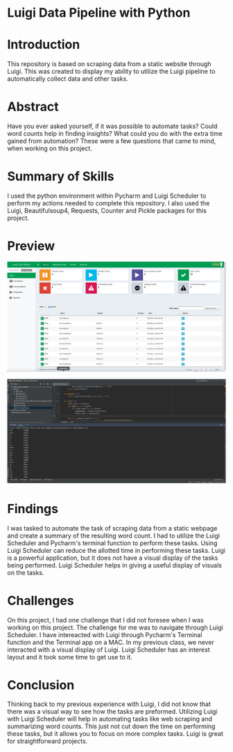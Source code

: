 # Luigi Data Pipeline with Python

# Introduction
This repository is based on scraping data from a static website through Luigi. This was created to display my ability to utilize the Luigi pipeline to automatically collect data and other tasks.


# Abstract
Have you ever asked yourself, if it was possible to automate tasks? Could word counts help in finding insights? What could you do with the extra time gained from automation? These were a few questions that came to mind, when working on this project.


# Summary of Skills
I used the python environment within Pycharm and Luigi Scheduler to perform my actions needed to complete this repository. I also used the Luigi, Beautifulsoup4, Requests, Counter and Pickle packages for this project.


# Preview

![Preview of Luigi Scheduler created from this project.](https://github.com/micgonzalez/Luigi-Data-Pipeline-with-Python/blob/main/luigi_tasks/luigi_tasks_word_counts_list.png)

![Preview of Pycharm Terminal created from this project.](https://github.com/micgonzalez/Luigi-Data-Pipeline-with-Python/blob/main/luigi_tasks/pycharm_terminal_results.png)


# Findings
I was tasked to automate the task of scraping data from a static webpage and create a summary of the resulting word count. I had to utilize the Luigi Scheduler and Pycharm's terminal function to perform these tasks. Using Luigi Scheduler can reduce the allotted time in performing these tasks. Luigi is a powerful application, but it does not have a visual display of the tasks being performed. Luigi Scheduler helps in giving a useful display of visuals on the tasks.


# Challenges
On this project, I had one challenge that I did not foresee when I was working on this project. The challenge for me was to navigate through Luigi Scheduler. I have intereacted with Luigi through Pycharm's Terminal function and the Terminal app on a MAC. In my previous class, we never interacted with a visual display of Luigi. Luigi Scheduler has an interest layout and it took some time to get use to it.


# Conclusion
Thinking back to my previous experience with Luigi, I did not know that there was a visual way to see how the tasks are preformed. Utilizing Luigi with Luigi Scheduler will help in automating tasks like web scraping and summarizing word counts. This just not cut down the time on performing these tasks, but it allows you to focus on more complex tasks. Luigi is great for straightforward projects. 
